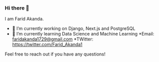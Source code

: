 ### Hi there 👋
I am Farid Akanda.


- 🔭 I’m currently working on Django, Next.js and PostgreSQL
- 🌱 I’m currently learning Data Science and Machine Learning
*Email: faridakanda1729@gmail.com
*TWitter: https://twitter.com/Farid_Akanda1

Feel free to reach out if you have any questions!

